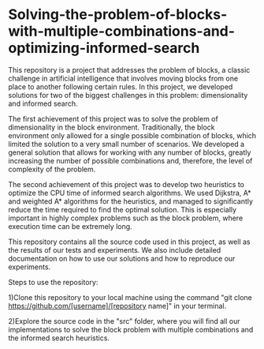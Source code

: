 # Solving-the-problem-of-blocks-with-multiple-combinations-and-optimizing-informed-search
This repository is a project that addresses the problem of blocks, a classic challenge in artificial intelligence that involves moving blocks from one place to another following certain rules. In this project, we developed solutions for two of the biggest challenges in this problem: dimensionality and informed search.

The first achievement of this project was to solve the problem of dimensionality in the block environment. Traditionally, the block environment only allowed for a single possible combination of blocks, which limited the solution to a very small number of scenarios. We developed a general solution that allows for working with any number of blocks, greatly increasing the number of possible combinations and, therefore, the level of complexity of the problem.

The second achievement of this project was to develop two heuristics to optimize the CPU time of informed search algorithms. We used Dijkstra, A* and weighted A* algorithms for the heuristics, and managed to significantly reduce the time required to find the optimal solution. This is especially important in highly complex problems such as the block problem, where execution time can be extremely long.

This repository contains all the source code used in this project, as well as the results of our tests and experiments. We also include detailed documentation on how to use our solutions and how to reproduce our experiments.

Steps to use the repository:

  1)Clone this repository to your local machine using the command "git clone https://github.com/[username]/[repository name]" in your terminal.
  
  2)Explore the source code in the "src" folder, where you will find all our implementations to solve the block problem with multiple combinations and the     informed search heuristics.

